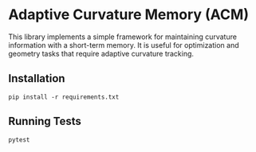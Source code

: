 # Adaptive Curvature Memory (ACM)

This library implements a simple framework for maintaining curvature information with a short-term memory. It is useful for optimization and geometry tasks that require adaptive curvature tracking.

## Installation

```
pip install -r requirements.txt
```

## Running Tests

```
pytest
```
